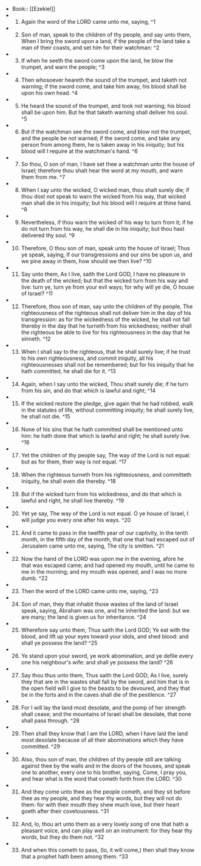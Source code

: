- Book:: [[Ezekiel]]
- 1. Again the word of the LORD came unto me, saying, ^1
- 2. Son of man, speak to the children of thy people, and say unto them, When I bring the sword upon a land, if the people of the land take a man of their coasts, and set him for their watchman: ^2
- 3. If when he seeth the sword come upon the land, he blow the trumpet, and warn the people; ^3
- 4. Then whosoever heareth the sound of the trumpet, and taketh not warning; if the sword come, and take him away, his blood shall be upon his own head. ^4
- 5. He heard the sound of the trumpet, and took not warning; his blood shall be upon him. But he that taketh warning shall deliver his soul. ^5
- 6. But if the watchman see the sword come, and blow not the trumpet, and the people be not warned; if the sword come, and take any person from among them, he is taken away in his iniquity; but his blood will I require at the watchman's hand. ^6
- 7. So thou, O son of man, I have set thee a watchman unto the house of Israel; therefore thou shalt hear the word at my mouth, and warn them from me. ^7
- 8. When I say unto the wicked, O wicked man, thou shalt surely die; if thou dost not speak to warn the wicked from his way, that wicked man shall die in his iniquity; but his blood will I require at thine hand. ^8
- 9. Nevertheless, if thou warn the wicked of his way to turn from it; if he do not turn from his way, he shall die in his iniquity; but thou hast delivered thy soul. ^9
- 10. Therefore, O thou son of man, speak unto the house of Israel; Thus ye speak, saying, If our transgressions and our sins be upon us, and we pine away in them, how should we then live? ^10
- 11. Say unto them, As I live, saith the Lord GOD, I have no pleasure in the death of the wicked; but that the wicked turn from his way and live: turn ye, turn ye from your evil ways; for why will ye die, O house of Israel? ^11
- 12. Therefore, thou son of man, say unto the children of thy people, The righteousness of the righteous shall not deliver him in the day of his transgression: as for the wickedness of the wicked, he shall not fall thereby in the day that he turneth from his wickedness; neither shall the righteous be able to live for his righteousness in the day that he sinneth. ^12
- 13. When I shall say to the righteous, that he shall surely live; if he trust to his own righteousness, and commit iniquity, all his righteousnesses shall not be remembered; but for his iniquity that he hath committed, he shall die for it. ^13
- 14. Again, when I say unto the wicked, Thou shalt surely die; if he turn from his sin, and do that which is lawful and right; ^14
- 15. If the wicked restore the pledge, give again that he had robbed, walk in the statutes of life, without committing iniquity; he shall surely live, he shall not die. ^15
- 16. None of his sins that he hath committed shall be mentioned unto him: he hath done that which is lawful and right; he shall surely live. ^16
- 17. Yet the children of thy people say, The way of the Lord is not equal: but as for them, their way is not equal. ^17
- 18. When the righteous turneth from his righteousness, and committeth iniquity, he shall even die thereby. ^18
- 19. But if the wicked turn from his wickedness, and do that which is lawful and right, he shall live thereby. ^19
- 20. Yet ye say, The way of the Lord is not equal. O ye house of Israel, I will judge you every one after his ways. ^20
- 21. And it came to pass in the twelfth year of our captivity, in the tenth month, in the fifth day of the month, that one that had escaped out of Jerusalem came unto me, saying, The city is smitten. ^21
- 22. Now the hand of the LORD was upon me in the evening, afore he that was escaped came; and had opened my mouth, until he came to me in the morning; and my mouth was opened, and I was no more dumb. ^22
- 23. Then the word of the LORD came unto me, saying, ^23
- 24. Son of man, they that inhabit those wastes of the land of Israel speak, saying, Abraham was one, and he inherited the land: but we are many; the land is given us for inheritance. ^24
- 25. Wherefore say unto them, Thus saith the Lord GOD; Ye eat with the blood, and lift up your eyes toward your idols, and shed blood: and shall ye possess the land? ^25
- 26. Ye stand upon your sword, ye work abomination, and ye defile every one his neighbour's wife: and shall ye possess the land? ^26
- 27. Say thou thus unto them, Thus saith the Lord GOD; As I live, surely they that are in the wastes shall fall by the sword, and him that is in the open field will I give to the beasts to be devoured, and they that be in the forts and in the caves shall die of the pestilence. ^27
- 28. For I will lay the land most desolate, and the pomp of her strength shall cease; and the mountains of Israel shall be desolate, that none shall pass through. ^28
- 29. Then shall they know that I am the LORD, when I have laid the land most desolate because of all their abominations which they have committed. ^29
- 30. Also, thou son of man, the children of thy people still are talking against thee by the walls and in the doors of the houses, and speak one to another, every one to his brother, saying, Come, I pray you, and hear what is the word that cometh forth from the LORD. ^30
- 31. And they come unto thee as the people cometh, and they sit before thee as my people, and they hear thy words, but they will not do them: for with their mouth they shew much love, but their heart goeth after their covetousness. ^31
- 32. And, lo, thou art unto them as a very lovely song of one that hath a pleasant voice, and can play well on an instrument: for they hear thy words, but they do them not. ^32
- 33. And when this cometh to pass, (lo, it will come,) then shall they know that a prophet hath been among them. ^33
